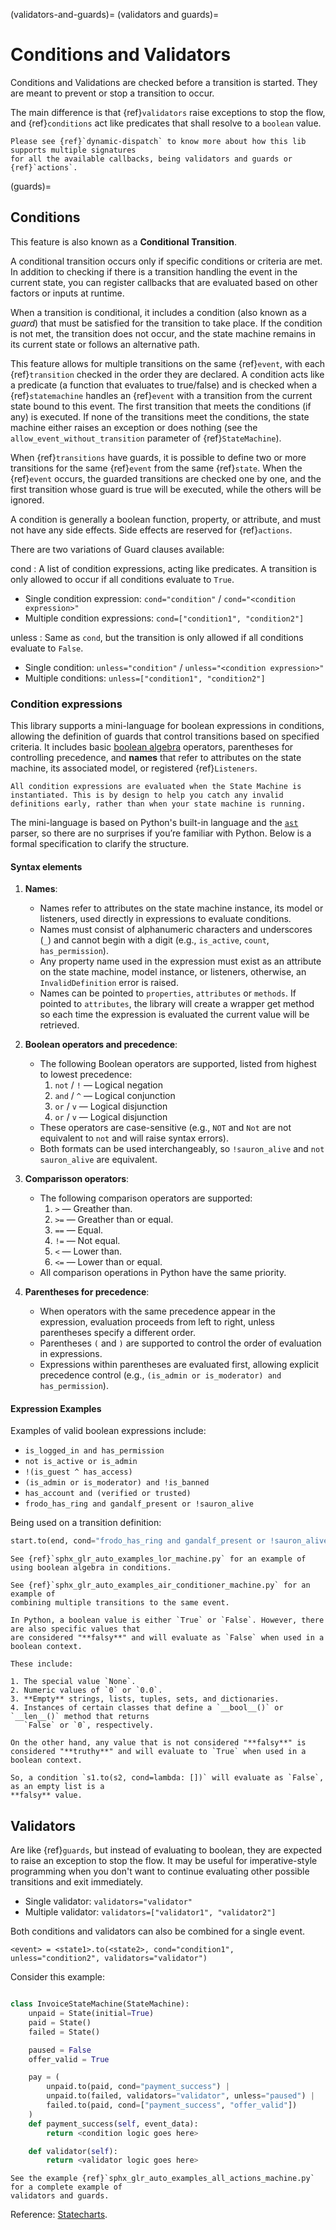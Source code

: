 (validators-and-guards)=
(validators and guards)=
# Conditions and Validators

Conditions and Validations are checked before a transition is started. They are meant to prevent or stop a
transition to occur.

The main difference is that {ref}`validators` raise exceptions to stop the flow, and {ref}`conditions`
act like predicates that shall resolve to a ``boolean`` value.

```{seealso}
Please see {ref}`dynamic-dispatch` to know more about how this lib supports multiple signatures
for all the available callbacks, being validators and guards or {ref}`actions`.
```

(guards)=
## Conditions

This feature is also known as a **Conditional Transition**.

A conditional transition occurs only if specific conditions or criteria are met. In addition to checking if there is a transition handling the event in the current state, you can register callbacks that are evaluated based on other factors or inputs at runtime.

When a transition is conditional, it includes a condition (also known as a _guard_) that must be satisfied for the transition to take place. If the condition is not met, the transition does not occur, and the state machine remains in its current state or follows an alternative path.

This feature allows for multiple transitions on the same {ref}`event`, with each {ref}`transition` checked in the order they are declared. A condition acts like a predicate (a function that evaluates to true/false) and is checked when a {ref}`statemachine` handles an {ref}`event` with a transition from the current state bound to this event. The first transition that meets the conditions (if any) is executed. If none of the transitions meet the conditions, the state machine either raises an exception or does nothing (see the `allow_event_without_transition` parameter of {ref}`StateMachine`).

When {ref}`transitions` have guards, it is possible to define two or more transitions for the same {ref}`event` from the same {ref}`state`. When the {ref}`event` occurs, the guarded transitions are checked one by one, and the first transition whose guard is true will be executed, while the others will be ignored.

A condition is generally a boolean function, property, or attribute, and must not have any side effects. Side effects are reserved for {ref}`actions`.

There are two variations of Guard clauses available:

cond
: A list of condition expressions, acting like predicates. A transition is only allowed to occur if
all conditions evaluate to ``True``.
* Single condition expression: `cond="condition"` / `cond="<condition expression>"`
* Multiple condition expressions: `cond=["condition1", "condition2"]`

unless
: Same as `cond`, but the transition is only allowed if all conditions evaluate to ``False``.
* Single condition: `unless="condition"` / `unless="<condition expression>"`
* Multiple conditions: `unless=["condition1", "condition2"]`

### Condition expressions

This library supports a mini-language for boolean expressions in conditions, allowing the definition of guards that control transitions based on specified criteria. It includes basic [boolean algebra](https://en.wikipedia.org/wiki/Boolean_algebra) operators, parentheses for controlling precedence, and **names** that refer to attributes on the state machine, its associated model, or registered {ref}`Listeners`.

```{tip}
All condition expressions are evaluated when the State Machine is instantiated. This is by design to help you catch any invalid definitions early, rather than when your state machine is running.
```

The mini-language is based on Python's built-in language and the [`ast`](https://docs.python.org/3/library/ast.html) parser, so there are no surprises if you’re familiar with Python. Below is a formal specification to clarify the structure.

#### Syntax elements

1. **Names**:
   - Names refer to attributes on the state machine instance, its model or listeners, used directly in expressions to evaluate conditions.
   - Names must consist of alphanumeric characters and underscores (`_`) and cannot begin with a digit (e.g., `is_active`, `count`, `has_permission`).
   - Any property name used in the expression must exist as an attribute on the state machine, model instance, or listeners, otherwise, an `InvalidDefinition` error is raised.
   - Names can be pointed to `properties`, `attributes` or `methods`. If pointed to `attributes`, the library will create a
     wrapper get method so each time the expression is evaluated the current value will be retrieved.

2. **Boolean operators and precedence**:
   - The following Boolean operators are supported, listed from highest to lowest precedence:
     1. `not` / `!` — Logical negation
     2. `and` / `^` — Logical conjunction
     3. `or` / `v` — Logical disjunction
     4. `or` / `v` — Logical disjunction
   - These operators are case-sensitive (e.g., `NOT` and `Not` are not equivalent to `not` and will raise syntax errors).
   - Both formats can be used interchangeably, so `!sauron_alive` and `not sauron_alive` are equivalent.

2. **Comparisson operators**:
   - The following comparison operators are supported:
     1. `>` — Greather than.
     2. `>=` — Greather than or equal.
     3. `==` — Equal.
     4. `!=` — Not equal.
     5. `<` — Lower than.
     6. `<=` — Lower than or equal.
   - All comparison operations in Python have the same priority.

3. **Parentheses for precedence**:
   - When operators with the same precedence appear in the expression, evaluation proceeds from left to right, unless parentheses specify a different order.
   - Parentheses `(` and `)` are supported to control the order of evaluation in expressions.
   - Expressions within parentheses are evaluated first, allowing explicit precedence control (e.g., `(is_admin or is_moderator) and has_permission`).

#### Expression Examples

Examples of valid boolean expressions include:
- `is_logged_in and has_permission`
- `not is_active or is_admin`
- `!(is_guest ^ has_access)`
- `(is_admin or is_moderator) and !is_banned`
- `has_account and (verified or trusted)`
- `frodo_has_ring and gandalf_present or !sauron_alive`

Being used on a transition definition:

```python
start.to(end, cond="frodo_has_ring and gandalf_present or !sauron_alive")
```


```{seealso}
See {ref}`sphx_glr_auto_examples_lor_machine.py` for an example of
using boolean algebra in conditions.
```

```{seealso}
See {ref}`sphx_glr_auto_examples_air_conditioner_machine.py` for an example of
combining multiple transitions to the same event.
```

```{hint}
In Python, a boolean value is either `True` or `False`. However, there are also specific values that
are considered "**falsy**" and will evaluate as `False` when used in a boolean context.

These include:

1. The special value `None`.
2. Numeric values of `0` or `0.0`.
3. **Empty** strings, lists, tuples, sets, and dictionaries.
4. Instances of certain classes that define a `__bool__()` or `__len__()` method that returns
   `False` or `0`, respectively.

On the other hand, any value that is not considered "**falsy**" is considered "**truthy**" and will evaluate to `True` when used in a boolean context.

So, a condition `s1.to(s2, cond=lambda: [])` will evaluate as `False`, as an empty list is a
**falsy** value.
```

## Validators


Are like {ref}`guards`, but instead of evaluating to boolean, they are expected to raise an
exception to stop the flow. It may be useful for imperative-style programming when you don't
want to continue evaluating other possible transitions and exit immediately.

* Single validator: `validators="validator"`
* Multiple validator: `validators=["validator1", "validator2"]`

Both conditions and validators can also be combined for a single event.

    <event> = <state1>.to(<state2>, cond="condition1", unless="condition2", validators="validator")

Consider this example:

```py

class InvoiceStateMachine(StateMachine):
    unpaid = State(initial=True)
    paid = State()
    failed = State()

    paused = False
    offer_valid = True

    pay = (
        unpaid.to(paid, cond="payment_success") |
        unpaid.to(failed, validators="validator", unless="paused") |
        failed.to(paid, cond=["payment_success", "offer_valid"])
    )
    def payment_success(self, event_data):
        return <condition logic goes here>

    def validator(self):
        return <validator logic goes here>
```
```{seealso}
See the example {ref}`sphx_glr_auto_examples_all_actions_machine.py` for a complete example of
validators and guards.
```

Reference: [Statecharts](https://statecharts.dev/).
